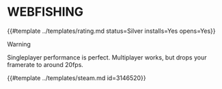 # WEBFISHING
<!-- script:Aliases [] -->

{{#template ../templates/rating.md status=Silver installs=Yes opens=Yes}}

> [!WARNING]
> Singleplayer performance is perfect. Multiplayer works, but drops your framerate to around 20fps.

{{#template ../templates/steam.md id=3146520}}
